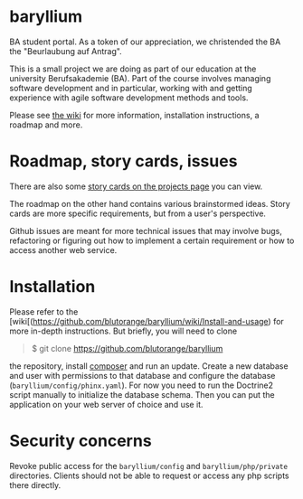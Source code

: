 # baryllium
BA student portal. As a token of our appreciation, we christended the BA the "Beurlaubung auf Antrag".

This is a small project we are doing as part of our education at the university Berufsakademie (BA). Part of the course involves managing software development and in particular, working with and getting experience with agile software development methods and tools.

Please see [the wiki](https://github.com/blutorange/baryllium/wiki) for more information, installation instructions, a roadmap and more.

# Roadmap, story cards, issues

There are also some [story cards on the projects page](https://github.com/blutorange/baryllium/projects) you can view.

The roadmap on the other hand contains various brainstormed ideas. Story cards are more specific requirements, but from a user's perspective.

Github issues are meant for more technical issues that may involve bugs, refactoring or figuring out how to implement a certain requirement or how to access another web service.

# Installation

Please refer to the [wiki[(https://github.com/blutorange/baryllium/wiki/Install-and-usage) for more in-depth instructions. But briefly, you will need to clone

> $ git clone https://github.com/blutorange/baryllium

the repository, install [composer](https://getcomposer.org/) and run an update. Create a new database and user with permissions to that database and configure the database (`baryllium/config/phinx.yaml`). For now you need to run the Doctrine2 script manually to initialize the database schema. Then you can put the application on your web server of choice and use it.

# Security concerns

Revoke public access for the `baryllium/config` and `baryllium/php/private` directories. Clients should not be able to request or access any php scripts there directly.
